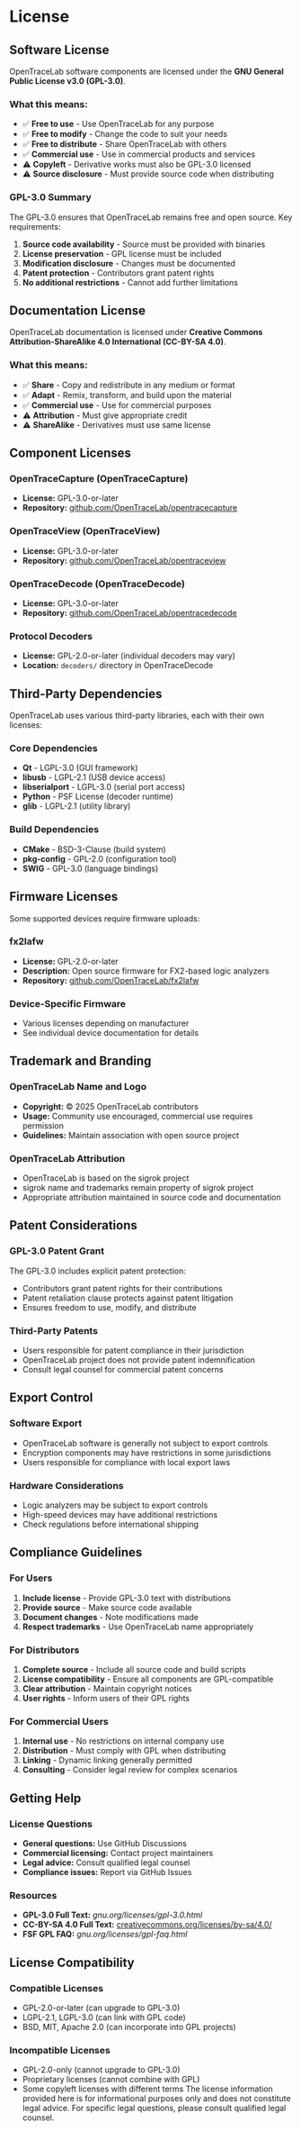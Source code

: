 # License
## Software License
OpenTraceLab software components are licensed under the **GNU General Public License v3.0 (GPL-3.0)**.
### What this means:
- ✅ **Free to use** - Use OpenTraceLab for any purpose
- ✅ **Free to modify** - Change the code to suit your needs
- ✅ **Free to distribute** - Share OpenTraceLab with others
- ✅ **Commercial use** - Use in commercial products and services
- ⚠️ **Copyleft** - Derivative works must also be GPL-3.0 licensed
- ⚠️ **Source disclosure** - Must provide source code when distributing
### GPL-3.0 Summary
The GPL-3.0 ensures that OpenTraceLab remains free and open source. Key requirements:
1. **Source code availability** - Source must be provided with binaries
2. **License preservation** - GPL license must be included
3. **Modification disclosure** - Changes must be documented
4. **Patent protection** - Contributors grant patent rights
5. **No additional restrictions** - Cannot add further limitations
## Documentation License
OpenTraceLab documentation is licensed under **Creative Commons Attribution-ShareAlike 4.0 International (CC-BY-SA 4.0)**.
### What this means:
- ✅ **Share** - Copy and redistribute in any medium or format
- ✅ **Adapt** - Remix, transform, and build upon the material
- ✅ **Commercial use** - Use for commercial purposes
- ⚠️ **Attribution** - Must give appropriate credit
- ⚠️ **ShareAlike** - Derivatives must use same license
## Component Licenses
### OpenTraceCapture (OpenTraceCapture)
- **License:** GPL-3.0-or-later
- **Repository:** [github.com/OpenTraceLab/opentracecapture](https://github.com/OpenTraceLab/opentracecapture)
### OpenTraceView (OpenTraceView)
- **License:** GPL-3.0-or-later
- **Repository:** [github.com/OpenTraceLab/opentraceview](https://github.com/OpenTraceLab/opentraceview)
### OpenTraceDecode (OpenTraceDecode)
- **License:** GPL-3.0-or-later
- **Repository:** [github.com/OpenTraceLab/opentracedecode](https://github.com/OpenTraceLab/opentracedecode)
### Protocol Decoders
- **License:** GPL-2.0-or-later (individual decoders may vary)
- **Location:** `decoders/` directory in OpenTraceDecode
## Third-Party Dependencies
OpenTraceLab uses various third-party libraries, each with their own licenses:
### Core Dependencies
- **Qt** - LGPL-3.0 (GUI framework)
- **libusb** - LGPL-2.1 (USB device access)
- **libserialport** - LGPL-3.0 (serial port access)
- **Python** - PSF License (decoder runtime)
- **glib** - LGPL-2.1 (utility library)
### Build Dependencies
- **CMake** - BSD-3-Clause (build system)
- **pkg-config** - GPL-2.0 (configuration tool)
- **SWIG** - GPL-3.0 (language bindings)
## Firmware Licenses
Some supported devices require firmware uploads:
### fx2lafw
- **License:** GPL-2.0-or-later
- **Description:** Open source firmware for FX2-based logic analyzers
- **Repository:** [github.com/OpenTraceLab/fx2lafw](https://github.com/OpenTraceLab/fx2lafw)
### Device-Specific Firmware
- Various licenses depending on manufacturer
- See individual device documentation for details
## Trademark and Branding
### OpenTraceLab Name and Logo
- **Copyright:** © 2025 OpenTraceLab contributors
- **Usage:** Community use encouraged, commercial use requires permission
- **Guidelines:** Maintain association with open source project
### OpenTraceLab Attribution
- OpenTraceLab is based on the sigrok project
- sigrok name and trademarks remain property of sigrok project
- Appropriate attribution maintained in source code and documentation
## Patent Considerations
### GPL-3.0 Patent Grant
The GPL-3.0 includes explicit patent protection:
- Contributors grant patent rights for their contributions
- Patent retaliation clause protects against patent litigation
- Ensures freedom to use, modify, and distribute
### Third-Party Patents
- Users responsible for patent compliance in their jurisdiction
- OpenTraceLab project does not provide patent indemnification
- Consult legal counsel for commercial patent concerns
## Export Control
### Software Export
- OpenTraceLab software is generally not subject to export controls
- Encryption components may have restrictions in some jurisdictions
- Users responsible for compliance with local export laws
### Hardware Considerations
- Logic analyzers may be subject to export controls
- High-speed devices may have additional restrictions
- Check regulations before international shipping
## Compliance Guidelines
### For Users
1. **Include license** - Provide GPL-3.0 text with distributions
2. **Provide source** - Make source code available
3. **Document changes** - Note modifications made
4. **Respect trademarks** - Use OpenTraceLab name appropriately
### For Distributors
1. **Complete source** - Include all source code and build scripts
2. **License compatibility** - Ensure all components are GPL-compatible
3. **Clear attribution** - Maintain copyright notices
4. **User rights** - Inform users of their GPL rights
### For Commercial Users
1. **Internal use** - No restrictions on internal company use
2. **Distribution** - Must comply with GPL when distributing
3. **Linking** - Dynamic linking generally permitted
4. **Consulting** - Consider legal review for complex scenarios
## Getting Help
### License Questions
- **General questions:** Use GitHub Discussions
- **Commercial licensing:** Contact project maintainers
- **Legal advice:** Consult qualified legal counsel
- **Compliance issues:** Report via GitHub Issues
### Resources
- **GPL-3.0 Full Text:** *gnu.org/licenses/gpl-3.0.html*
- **CC-BY-SA 4.0 Full Text:** [creativecommons.org/licenses/by-sa/4.0/](https://creativecommons.org/licenses/by-sa/4.0/)
- **FSF GPL FAQ:** *gnu.org/licenses/gpl-faq.html*
## License Compatibility
### Compatible Licenses
- GPL-2.0-or-later (can upgrade to GPL-3.0)
- LGPL-2.1, LGPL-3.0 (can link with GPL code)
- BSD, MIT, Apache 2.0 (can incorporate into GPL projects)
### Incompatible Licenses
- GPL-2.0-only (cannot upgrade to GPL-3.0)
- Proprietary licenses (cannot combine with GPL)
- Some copyleft licenses with different terms
The license information provided here is for informational purposes only and does not constitute legal advice. For specific legal questions, please consult qualified legal counsel.
